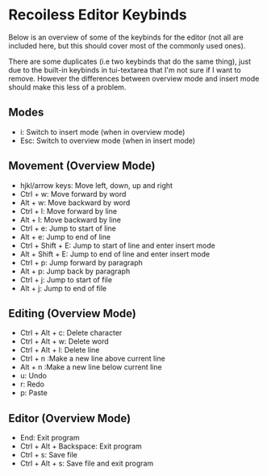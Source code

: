 # Recoiless Editor Keybinds
Below is an overview of some of the keybinds for the editor (not all are included here, but this should cover most of the commonly used ones).

There are some duplicates (i.e two keybinds that do the same thing), just due to the built-in keybinds in tui-textarea that I'm not sure if I want to remove. However the differences between overview mode and insert mode should make this less of a problem.

## Modes
- i: Switch to insert mode (when in overview mode)
- Esc: Switch to overview mode (when in insert mode)

## Movement (Overview Mode)
- hjkl/arrow keys: Move left, down, up and right
- Ctrl + w: Move forward by word
- Alt + w: Move backward by word
- Ctrl + l: Move forward by line
- Alt + l: Move backward by line
- Ctrl + e: Jump to start of line
- Alt + e: Jump to end of line
- Ctrl + Shift + E: Jump to start of line and enter insert mode
- Alt + Shift + E: Jump to end of line and enter insert mode
- Ctrl + p: Jump forward by paragraph
- Alt + p: Jump back by paragraph
- Ctrl + j: Jump to start of file
- Alt + j: Jump to end of file

## Editing (Overview Mode)
- Ctrl + Alt + c: Delete character
- Ctrl + Alt + w: Delete word
- Ctrl + Alt + l: Delete line
- Ctrl + n :Make a new line above current line
- Alt + n :Make a new line below current line
- u: Undo
- r: Redo
- p: Paste

## Editor (Overview Mode)
- End: Exit program
- Ctrl + Alt + Backspace: Exit program
- Ctrl + s: Save file
- Ctrl + Alt + s: Save file and exit program